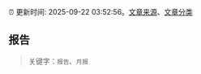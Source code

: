 :alarm_clock: 更新时间: 2025-09-22 03:52:56。[文章来源](/README.md)、[文章分类](/TAGS.md)

## 报告


> 关键字：`报告`、`月报`



